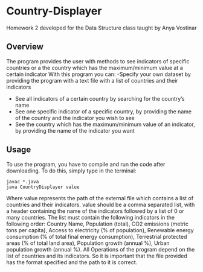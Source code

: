 # Country-Displayer
Homework 2 developed for the Data Structure class taught by Anya Vostinar
## Overview
The program provides the user with methods to see indicators of specific countries or a the country which has the maximum/minimum value at a certain indicator
With this program you can:
-Specify your own dataset by providing the program with a text file with a list of countries
and their indicators
- See all indicators of a certain country by searching for the country’s name
- See one specific indicator of a specific country, by providing the name of the country and
the indicator you wish to see
- See the country which has the maximum/minimum value of an indicator, by providing the name of the
indicator you want

## Usage

To use the program, you have to compile and run the code after downloading. To do this, simply
type in the terminal:
``` 
javac *.java
java CountryDisplayer value

```
Where value represents the path of the external file which contains a list of countries and their
indicators. value should be a comma separated list, with a header containing the name of the
indicators followed by a list of 0 or many countries. The list must contain the following
indicators in the following order: Country Name, Population (total), CO2 emissions (metric tons
per capita), Access to electricity (% of population), Renewable energy consumption (% of total
final energy consumption), Terrestrial protected areas (% of total land area), Population growth
(annual %), Urban population growth (annual %). All Operations of the program depend on the
list of countries and its indicators. So it is important that the file provided has the format
specified and the path to it is correct.
